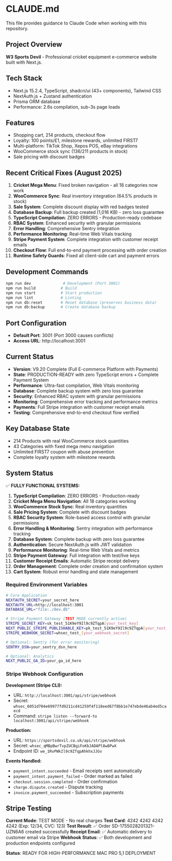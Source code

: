 # CLAUDE.md

This file provides guidance to Claude Code when working with this repository.

## Project Overview

**W3 Sports Devil** - Professional cricket equipment e-commerce website built with Next.js.

## Tech Stack
- Next.js 15.2.4, TypeScript, shadcn/ui (43+ components), Tailwind CSS
- NextAuth.js + Zustand authentication
- Prisma ORM database
- Performance: 2.6s compilation, sub-3s page loads

## Features
- Shopping cart, 214 products, checkout flow
- Loyalty: 100 points/£1, milestone rewards, unlimited FIRST7
- Multi-platform: TikTok Shop, Xepos POS, eBay integrations
- WooCommerce stock sync (136/211 products in stock)
- Sale pricing with discount badges

## Recent Critical Fixes (August 2025)
1. **Cricket Mega Menu**: Fixed broken navigation - all 18 categories now work
2. **WooCommerce Sync**: Real inventory integration (64.5% products in stock)
3. **Sale System**: Complete discount display with red badges tested
4. **Database Backup**: Full backup created (1,016 KB) - zero loss guarantee
5. **TypeScript Compilation**: ZERO ERRORS - Production-ready codebase
6. **RBAC System**: Enhanced security with granular permissions
7. **Error Handling**: Comprehensive Sentry integration
8. **Performance Monitoring**: Real-time Web Vitals tracking
9. **Stripe Payment System**: Complete integration with customer receipt emails
10. **Checkout Flow**: Full end-to-end payment processing with order creation
11. **Runtime Safety Guards**: Fixed all client-side cart and payment errors

## Development Commands
```bash
npm run dev              # Development (Port 3001)
npm run build           # Build
npm run start           # Start production
npm run lint            # Linting
npm run db:reset        # Reset database (preserves business data)
npm run db:backup       # Create database backup
```

## Port Configuration
- **Default Port**: 3001 (Port 3000 causes conflicts)
- **Access URL**: http://localhost:3001

## Current Status
- **Version**: V9.20 Complete (Full E-commerce Platform with Payments)
- **State**: PRODUCTION-READY with zero TypeScript errors + Complete Payment System
- **Performance**: Ultra-fast compilation, Web Vitals monitoring
- **Database**: Complete backup system with zero loss guarantee
- **Security**: Enhanced RBAC system with granular permissions
- **Monitoring**: Comprehensive error tracking and performance metrics
- **Payments**: Full Stripe integration with customer receipt emails
- **Testing**: Comprehensive end-to-end checkout flow verified

## Key Database State
- 214 Products with real WooCommerce stock quantities
- 43 Categories with fixed mega menu navigation
- Unlimited FIRST7 coupon with abuse prevention
- Complete loyalty system with milestone rewards

## System Status
✅ **FULLY FUNCTIONAL SYSTEMS:**
1. **TypeScript Compilation**: ZERO ERRORS - Production-ready
2. **Cricket Mega Menu Navigation**: All 18 categories working
3. **WooCommerce Stock Sync**: Real inventory quantities  
4. **Sale Pricing System**: Complete with discount badges
5. **RBAC Security System**: Role-based access control with granular permissions
6. **Error Handling & Monitoring**: Sentry integration with performance tracking
7. **Database System**: Complete backup with zero loss guarantee
8. **Authentication**: Secure NextAuth.js with JWT validation
9. **Performance Monitoring**: Real-time Web Vitals and metrics
10. **Stripe Payment Gateway**: Full integration with test/live keys
11. **Customer Receipt Emails**: Automatic Stripe receipt delivery
12. **Order Management**: Complete order creation and confirmation system
13. **Cart System**: Robust error handling and state management


### Required Environment Variables
```bash
# Core Application
NEXTAUTH_SECRET=your_secret_here
NEXTAUTH_URL=http://localhost:3001
DATABASE_URL="file:./dev.db"

# Stripe Payment Gateway (TEST MODE currently active)
STRIPE_SECRET_KEY=sk_test_51K9eY9Il9c9ZTqpA[your_test_key]
NEXT_PUBLIC_STRIPE_PUBLISHABLE_KEY=pk_test_51K9eY9Il9c9ZTqpA[your_test_key]
STRIPE_WEBHOOK_SECRET=whsec_test_[your_webhook_secret]

# Optional: Sentry (for error monitoring)
SENTRY_DSN=your_sentry_dsn_here

# Optional: Analytics
NEXT_PUBLIC_GA_ID=your_ga_id_here
```

### Stripe Webhook Configuration
**Development (Stripe CLI):**
- URL: `http://localhost:3001/api/stripe/webhook`
- Secret: `whsec_6051d704e69977fd9211cd41259f4f118eed67f8bb1e747ebde46ab4ed5caecd`
- Command: `stripe listen --forward-to localhost:3001/api/stripe/webhook`

**Production:**
- URL: `https://sportsdevil.co.uk/api/stripe/webhook`
- Secret: `whsec_qMBpBwrTvpZUCBgiFoKbJADAPl8w8PwX`
- Endpoint ID: `we_1RvPWkIl9c9ZTqpAhkhxJJGv`

**Events Handled:**
- `payment_intent.succeeded` - Email receipts sent automatically
- `payment_intent.payment_failed` - Order marked as failed
- `checkout.session.completed` - Order confirmation
- `charge.dispute.created` - Dispute tracking
- `invoice.payment_succeeded` - Subscription payments

## Stripe Testing
**Current Mode**: TEST MODE - No real charges
**Test Card**: 4242 4242 4242 4242 (Exp: 12/34, CVC: 123)
**Test Result**: ✅ Order SD-1755028201321-UZN6A6 created successfully
**Receipt Email**: ✅ Automatic delivery to customer email via Stripe
**Webhook Status**: ✅ Both development and production endpoints configured

**Status**: READY FOR HIGH-PERFORMANCE MAC PRO 5,1 DEPLOYMENT